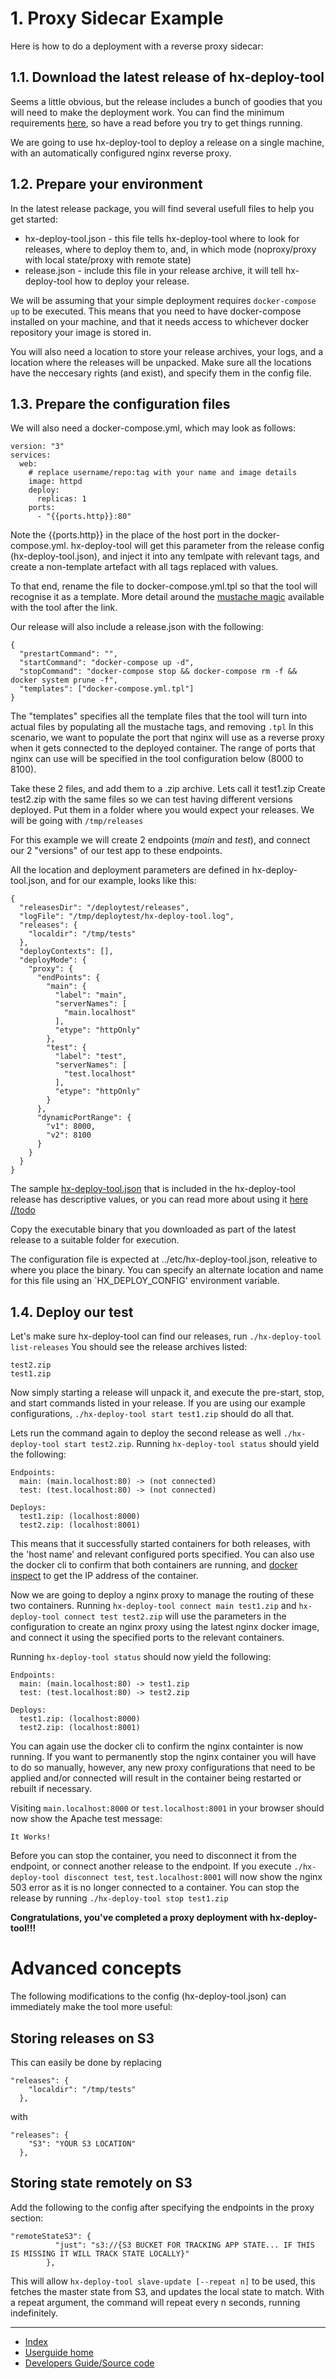 # 1. Proxy Sidecar Example

Here is how to do a deployment with a reverse proxy sidecar:

## 1.1. Download the latest release of hx-deploy-tool

Seems a little obvious, but the release includes a bunch of goodies that you will need to make the deployment work.
You can find the minimum requirements [here](https://helix-collective.github.io/hx-deploy-tool/userguide/minimum-requirements), so have a read before you try to get things running.

We are going to use hx-deploy-tool to deploy a release on a single machine, with an automatically configured nginx reverse proxy.

## 1.2. Prepare your environment

In the latest release package, you will find several usefull files to help you get started:

- hx-deploy-tool.json - this file tells hx-deploy-tool where to look for releases, where to deploy them to, and, in which mode (noproxy/proxy with local state/proxy with remote state)
- release.json - include this file in your release archive, it will tell hx-deploy-tool how to deploy your release.

We will be assuming that your simple deployment requires `docker-compose up` to be executed.
This means that you need to have docker-compose installed on your machine, and that it needs access to whichever docker repository your image is stored in.

You will also need a location to store your release archives, your logs, and a location where the releases will be unpacked.
Make sure all the locations have the neccesary rights (and exist), and specify them in the config file.

## 1.3. Prepare the configuration files

We will also need a docker-compose.yml, which may look as follows:

```
version: "3"
services:
  web:
    # replace username/repo:tag with your name and image details
    image: httpd
    deploy:
      replicas: 1
    ports:
      - "{{ports.http}}:80"
```
Note the {{ports.http}} in the place of the host port in the docker-compose.yml.
hx-deploy-tool will get this parameter from the release config (hx-deploy-tool.json), and inject it into any temlpate with relevant tags, and create a non-template artefact with all tags replaced with values.

To that end, rename the file to docker-compose.yml.tpl so that the tool will recognise it as a template. More detail around the [mustache magic](//todo) available with the tool after the link.

Our release will also include a release.json with the following:

```
{
  "prestartCommand": "",
  "startCommand": "docker-compose up -d",
  "stopCommand": "docker-compose stop && docker-compose rm -f && docker system prune -f",
  "templates": ["docker-compose.yml.tpl"]
}
```

The "templates" specifies all the template files that the tool will turn into actual files by populating all the mustache tags, and removing `.tpl`
In this scenario, we want to populate the port that nginx will use as a reverse proxy when it gets connected to the deployed container. The range of ports that nginx can use will be specified in the tool configuration below (8000 to 8100).

Take these 2 files, and add them to a .zip archive. Lets call it test1.zip
Create test2.zip with the same files so we can test having different versions deployed.
Put them in a folder where you would expect your releases.
We will be going with `/tmp/releases`

For this example we will create 2 endpoints (_main_ and _test_), and connect our 2 "versions" of our test app to these endpoints.

All the location and deployment parameters are defined in hx-deploy-tool.json, and for our example, looks like this:

```
{
  "releasesDir": "/deploytest/releases",
  "logFile": "/tmp/deploytest/hx-deploy-tool.log",
  "releases": {
    "localdir": "/tmp/tests"
  },
  "deployContexts": [],
  "deployMode": {
    "proxy": {
      "endPoints": {
        "main": {
          "label": "main",
          "serverNames": [
            "main.localhost"
          ],
          "etype": "httpOnly"
        },
        "test": {
          "label": "test",
          "serverNames": [
            "test.localhost"
          ],
          "etype": "httpOnly"
        }
      },
      "dynamicPortRange": {
        "v1": 8000,
        "v2": 8100
      }
    }
  }
}

```

The sample [hx-deploy-tool.json](https://github.com/helix-collective/hx-deploy-tool/blob/master/docs/templates/example_deploy_simpleproxy.json) that is included in the hx-deploy-tool release has descriptive values, or you can read more about using it [here //todo](https://helix-collective.github.io/hx-deploy-tool/)

Copy the executable binary that you downloaded as part of the latest release to a suitable folder for execution.

The configuration file is expected at ../etc/hx-deploy-tool.json, releative to where you place the binary. You can specify an alternate location and name for this file using an `HX_DEPLOY_CONFIG' environment variable.

## 1.4. Deploy our test

Let's make sure hx-deploy-tool can find our releases, run `./hx-deploy-tool list-releases`
You should see the release archives listed:

```
test2.zip
test1.zip
```

Now simply starting a release will unpack it, and execute the pre-start, stop, and start commands listed in your release.
If you are using our example configurations, `./hx-deploy-tool start test1.zip` should do all that.

Lets run the command again to deploy the second release as well `./hx-deploy-tool start test2.zip`. Running `hx-deploy-tool status` should yield the following:

```
Endpoints:
  main: (main.localhost:80) -> (not connected)
  test: (test.localhost:80) -> (not connected)

Deploys:
  test1.zip: (localhost:8000)
  test2.zip: (localhost:8001)
```

This means that it successfully started containers for both releases, with the 'host name' and relevant configured ports specified.
You can also use the docker cli to confirm that both containers are running, and [docker inspect](https://docs.docker.com/engine/reference/commandline/inspect/) to get the IP address of the container. 

Now we are going to deploy a nginx proxy to manage the routing of these two containers.
Running `hx-deploy-tool connect main test1.zip` and `hx-deploy-tool connect test test2.zip` will use the parameters in the configuration to create an nginx proxy using the latest nginx docker image, and connect it using the specified ports to the relevant containers.

Running `hx-deploy-tool status` should now yield the following:

```
Endpoints:
  main: (main.localhost:80) -> test1.zip
  test: (test.localhost:80) -> test2.zip

Deploys:
  test1.zip: (localhost:8000)
  test2.zip: (localhost:8001)
```

You can again use the docker cli to confirm the nginx containter is now running. If you want to permanently stop the nginx container you will have to do so manually, however, any new proxy configurations that need to be applied and/or connected will result in the container being restarted or rebuilt if necessary.

Visiting `main.localhost:8000` or `test.localhost:8001` in your browser should now show the Apache test message:

```
It Works!
```

Before you can stop the container, you need to disconnect it from the endpoint, or connect another release to the endpoint.
If you execute `./hx-deploy-tool disconnect test`, `test.localhost:8001` will now show the nginx 503 error as it is no longer connected to a container.
You can stop the release by running `./hx-deploy-tool stop test1.zip`

**Congratulations, you've completed a proxy deployment with hx-deploy-tool!!!**

# Advanced concepts

The following modifications to the config (hx-deploy-tool.json) can immediately make the tool more useful:

## Storing releases on S3

This can easily be done by replacing 
```
"releases": {
    "localdir": "/tmp/tests"
  },
```

with

```
"releases": {
    "S3": "YOUR S3 LOCATION"
  },
```

## Storing state remotely on S3
Add the following to the config after specifying the endpoints in the proxy section:

```
"remoteStateS3": {
          "just": "s3://{S3 BUCKET FOR TRACKING APP STATE... IF THIS IS MISSING IT WILL TRACK STATE LOCALLY}"
        },
```

This will allow `hx-deploy-tool slave-update [--repeat n]` to be used, this fetches
the master state from S3, and updates the local state to match.
With a repeat argument, the command will repeat every n seconds,
running indefinitely.

---

- [Index](https://helix-collective.github.io/hx-deploy-tool/)
- [Userguide home](https://helix-collective.github.io/hx-deploy-tool/)
- [Developers Guide/Source code](https://github.com/helix-collective/hx-deploy-tool)
